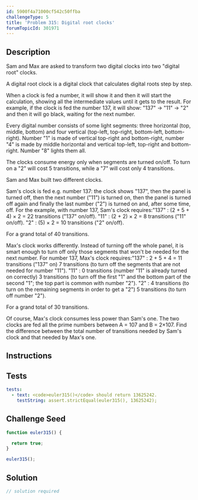 ```yaml
---
id: 5900f4a71000cf542c50ffba
challengeType: 5
title: 'Problem 315: Digital root clocks'
forumTopicId: 301971
---
```


## Description

<section id='description'>

Sam and Max are asked to transform two digital clocks into two "digital root" clocks.

A digital root clock is a digital clock that calculates digital roots step by step.

When a clock is fed a number, it will show it and then it will start the calculation, showing all the intermediate values until it gets to the result. For example, if the clock is fed the number 137, it will show: "137" → "11" → "2" and then it will go black, waiting for the next number.

Every digital number consists of some light segments: three horizontal (top, middle, bottom) and four vertical (top-left, top-right, bottom-left, bottom-right). Number "1" is made of vertical top-right and bottom-right, number "4" is made by middle horizontal and vertical top-left, top-right and bottom-right. Number "8" lights them all.

The clocks consume energy only when segments are turned on/off. To turn on a "2" will cost 5 transitions, while a "7" will cost only 4 transitions.

Sam and Max built two different clocks.

Sam's clock is fed e.g. number 137: the clock shows "137", then the panel is turned off, then the next number ("11") is turned on, then the panel is turned off again and finally the last number ("2") is turned on and, after some time, off. For the example, with number 137, Sam's clock requires:"137" : (2 + 5 + 4) × 2 = 22 transitions ("137" on/off). "11" : (2 + 2) × 2 = 8 transitions ("11" on/off). "2" : (5) × 2 = 10 transitions ("2" on/off).

For a grand total of 40 transitions.

Max's clock works differently. Instead of turning off the whole panel, it is smart enough to turn off only those segments that won't be needed for the next number. For number 137, Max's clock requires:"137" : 2 + 5 + 4 = 11 transitions ("137" on) 7 transitions (to turn off the segments that are not needed for number "11"). "11" : 0 transitions (number "11" is already turned on correctly) 3 transitions (to turn off the first "1" and the bottom part of the second "1"; the top part is common with number "2"). "2" : 4 transitions (to turn on the remaining segments in order to get a "2") 5 transitions (to turn off number "2").

For a grand total of 30 transitions.

Of course, Max's clock consumes less power than Sam's one. The two clocks are fed all the prime numbers between A = 107 and B = 2×107. Find the difference between the total number of transitions needed by Sam's clock and that needed by Max's one.

</section>

## Instructions

<section id='instructions'>

</section>

## Tests

<section id='tests'>

```yml
tests:
  - text: <code>euler315()</code> should return 13625242.
    testString: assert.strictEqual(euler315(), 13625242);

```

</section>

## Challenge Seed

<section id='challengeSeed'>

<div id='js-seed'>

```js
function euler315() {

  return true;
}

euler315();
```

</div>

</section>

## Solution

<section id='solution'>

```js
// solution required
```

</section>
